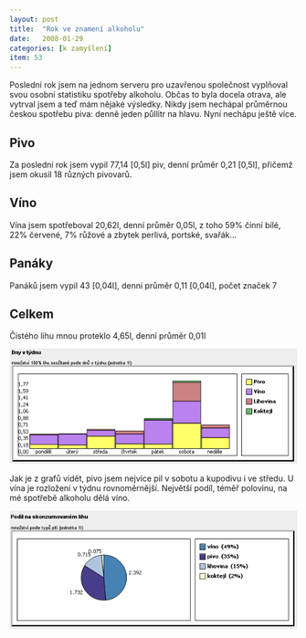 ```yaml
---
layout: post
title:  "Rok ve znamení alkoholu"
date:   2008-01-29
categories: [k zamyšlení]
item: 53
---
```

Poslední rok jsem na jednom serveru pro uzavřenou společnost vyplňoval svou osobní statistiku spotřeby alkoholu. Občas to byla docela otrava, ale vytrval jsem a teď mám nějaké výsledky. Nikdy jsem nechápal průměrnou českou spotřebu piva: denně jeden půllitr na hlavu. Nyní nechápu ještě více.
<!--more-->

Pivo
------

Za poslední rok jsem vypil 77,14 [0,5l] piv, denní průměr 0,21 [0,5l], přičemž jsem okusil 18 různých pivovarů.

Víno
------

Vína jsem spotřeboval 20,62l, denní průměr 0,05l, z toho 59% činní bílé, 22% červené, 7% růžové a zbytek perlivá, portské, svařák...

Panáky
------

Panáků jsem vypil 43 [0,04l], denní průměr 0,11 [0,04l], počet značek 7

Celkem
------

Čistého lihu mnou proteklo 4,65l, denní průměr 0,01l

![](/assets/2008-01-29/20080129-alkohol-cetnost.png)

Jak je z grafů vidět, pivo jsem nejvíce pil v sobotu a kupodivu i ve středu. U vína je rozložení v týdnu rovnoměrnější. Největší podíl, téměř 
polovinu, na mé spotřebě alkoholu dělá víno.

![](/assets/2008-01-29/20080129-alkohol-podil.png)